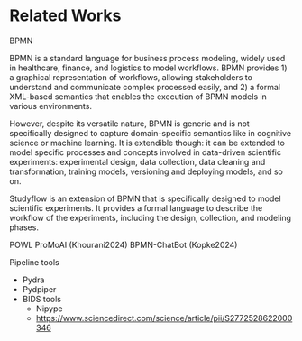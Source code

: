 # Related Works

BPMN

BPMN is a standard language for business process modeling, widely used in healthcare, finance, and logistics to model workflows. BPMN provides 1) a graphical representation of workflows, allowing stakeholders to understand and communicate complex processed easily, and 2) a formal XML-based semantics that enables the execution of BPMN models in various environments.

However, despite its versatile nature, BPMN is generic and is not specifically designed to capture domain-specific semantics like in cognitive science or machine learning. It is extendible though: it can be extended to model specific processes and concepts involved in data-driven scientific experiments: experimental design, data collection, data cleaning and transformation, training models, versioning and deploying models, and so on. 

Studyflow is an extension of BPMN that is specifically designed to model scientific experiments. It provides a formal language to describe the workflow of the experiments, including the design, collection, and modeling phases.


POWL
ProMoAI (Khourani2024)
BPMN-ChatBot (Kopke2024)

Pipeline tools

- Pydra
- Pydpiper
- BIDS tools
    - Nipype
    - https://www.sciencedirect.com/science/article/pii/S2772528622000346